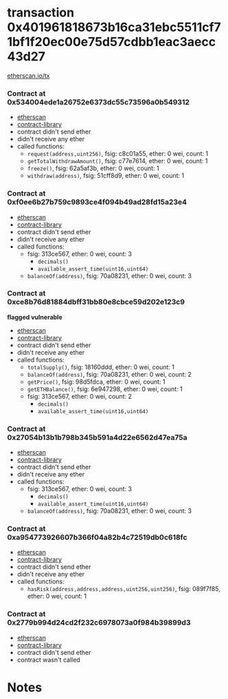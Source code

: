 # transaction 0x401961818673b16ca31ebc5511cf71bf1f20ec00e75d57cdbb1eac3aecc43d27

[etherscan.io/tx](https://etherscan.io/tx/0x401961818673b16ca31ebc5511cf71bf1f20ec00e75d57cdbb1eac3aecc43d27)


### Contract at 0x534004ede1a26752e6373dc55c73596a0b549312

* [etherscan](https://etherscan.io/address/0x534004ede1a26752e6373dc55c73596a0b549312)
* [contract-library](https://contract-library.com/contracts/Ethereum/534004ede1a26752e6373dc55c73596a0b549312)
* contract didn't send ether
* didn't receive any ether
* called functions:
    * `request(address,uint256)`, fsig: c8c01a55, ether: 0 wei, count: 1
    * `getTotalWithdrawAmount()`, fsig: c77e7614, ether: 0 wei, count: 1
    * `freeze()`, fsig: 62a5af3b, ether: 0 wei, count: 1
    * `withdraw(address)`, fsig: 51cff8d9, ether: 0 wei, count: 1


### Contract at 0xf0ee6b27b759c9893ce4f094b49ad28fd15a23e4

* [etherscan](https://etherscan.io/address/0xf0ee6b27b759c9893ce4f094b49ad28fd15a23e4)
* [contract-library](https://contract-library.com/contracts/Ethereum/f0ee6b27b759c9893ce4f094b49ad28fd15a23e4)
* contract didn't send ether
* didn't receive any ether
* called functions:
    * fsig: 313ce567, ether: 0 wei, count: 3
        * `decimals()`
        * `available_assert_time(uint16,uint64)`
    * `balanceOf(address)`, fsig: 70a08231, ether: 0 wei, count: 3


### Contract at 0xce8b76d81884dbff31bb80e8cbce59d202e123c9

**flagged vulnerable**

* [etherscan](https://etherscan.io/address/0xce8b76d81884dbff31bb80e8cbce59d202e123c9)
* [contract-library](https://contract-library.com/contracts/Ethereum/ce8b76d81884dbff31bb80e8cbce59d202e123c9)
* contract didn't send ether
* didn't receive any ether
* called functions:
    * `totalSupply()`, fsig: 18160ddd, ether: 0 wei, count: 1
    * `balanceOf(address)`, fsig: 70a08231, ether: 0 wei, count: 2
    * `getPrice()`, fsig: 98d5fdca, ether: 0 wei, count: 1
    * `getETHBalance()`, fsig: 6e947298, ether: 0 wei, count: 1
    * fsig: 313ce567, ether: 0 wei, count: 2
        * `decimals()`
        * `available_assert_time(uint16,uint64)`


### Contract at 0x27054b13b1b798b345b591a4d22e6562d47ea75a

* [etherscan](https://etherscan.io/address/0x27054b13b1b798b345b591a4d22e6562d47ea75a)
* [contract-library](https://contract-library.com/contracts/Ethereum/27054b13b1b798b345b591a4d22e6562d47ea75a)
* contract didn't send ether
* didn't receive any ether
* called functions:
    * fsig: 313ce567, ether: 0 wei, count: 3
        * `decimals()`
        * `available_assert_time(uint16,uint64)`
    * `balanceOf(address)`, fsig: 70a08231, ether: 0 wei, count: 3


### Contract at 0xa954773926607b366f04a82b4c72519db0c618fc

* [etherscan](https://etherscan.io/address/0xa954773926607b366f04a82b4c72519db0c618fc)
* [contract-library](https://contract-library.com/contracts/Ethereum/a954773926607b366f04a82b4c72519db0c618fc)
* contract didn't send ether
* didn't receive any ether
* called functions:
    * `hasRisk(address,address,address,uint256,uint256)`, fsig: 089f7f85, ether: 0 wei, count: 1


### Contract at 0x2779b994d24cd2f232c6978073a0f984b39899d3

* [etherscan](https://etherscan.io/address/0x2779b994d24cd2f232c6978073a0f984b39899d3)
* [contract-library](https://contract-library.com/contracts/Ethereum/2779b994d24cd2f232c6978073a0f984b39899d3)
* contract didn't send ether
* contract wasn't called

# Notes

